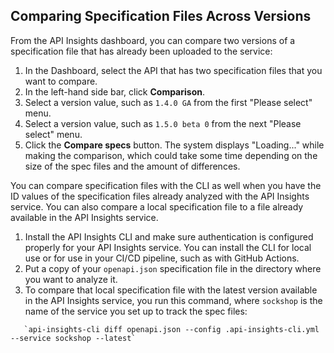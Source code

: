 ## Comparing Specification Files Across Versions

From the API Insights dashboard, you can compare two versions of a specification file that has already been uploaded to the service:

1. In the Dashboard, select the API that has two specification files that you want to compare.
1. In the left-hand side bar, click **Comparison**.
1. Select a version value, such as `1.4.0 GA` from the first "Please select" menu.
1. Select a version value, such as `1.5.0 beta 0` from the next "Please select" menu.
1. Click the **Compare specs** button. The system displays "Loading..." while making the comparison, which could take some time depending on the size of the spec files and the amount of differences. 

You can compare specification files with the CLI as well when you have the ID values of the specification files already analyzed with the API Insights service. You can also compare a local specification file to a file already available in the API Insights service.

1. Install the API Insights CLI and make sure authentication is configured properly for your API Insights service. You can install the CLI for local use or for use in your CI/CD pipeline, such as with GitHub Actions.
2. Put a copy of your `openapi.json` specification file in the directory where you want to analyze it.
3. To compare that local specification file with the latest version available in the API Insights service, you run this command, where `sockshop` is the name of the service you set up to track the spec files:

```shell
   `api-insights-cli diff openapi.json --config .api-insights-cli.yml --service sockshop --latest`
```
